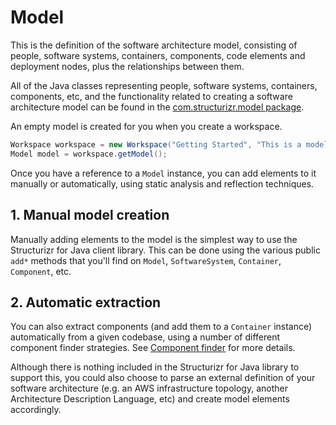 # Model

This is the definition of the software architecture model, consisting of people, software systems, containers, components, code elements and deployment nodes, plus the relationships between them.

All of the Java classes representing people, software systems, containers, components, etc, and the functionality related to creating a software architecture model can be found in the [com.structurizr.model package](https://github.com/structurizr/java/tree/master/structurizr-core/src/com/structurizr/model).

An empty model is created for you when you create a workspace.

```java
Workspace workspace = new Workspace("Getting Started", "This is a model of my software system.");
Model model = workspace.getModel();
```

Once you have a reference to a ```Model``` instance, you can add elements to it manually or automatically, using static analysis and reflection techniques.

## 1. Manual model creation

Manually adding elements to the model is the simplest way to use the Structurizr for Java client library. This can be done using the various public ```add*``` methods that you'll find on ```Model```, ```SoftwareSystem```, ```Container```, ```Component```, etc.

## 2. Automatic extraction

You can also extract components (and add them to a ```Container``` instance) automatically from a given codebase, using a number of different component finder strategies. See [Component finder](component-finder.md) for more details.

Although there is nothing included in the Structurizr for Java library to support this, you could also choose to parse an external definition of your software architecture (e.g. an AWS infrastructure topology, another Architecture Description Language, etc) and create model elements accordingly.